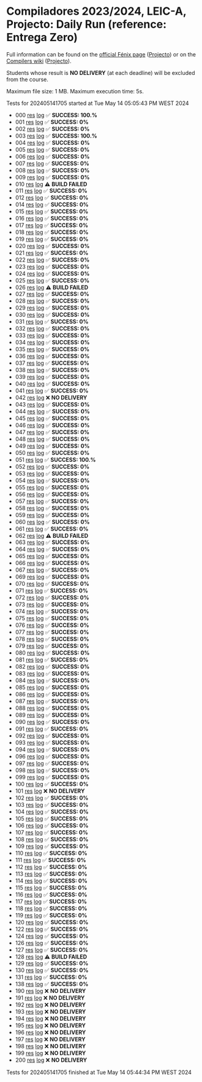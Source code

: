 # Compiladores 2023/2024, LEIC-A, Projecto: Daily Run (reference: Entrega Zero)

Full information can be found on the [official Fénix page](https://fenix.tecnico.ulisboa.pt/disciplinas/Com3/2023-2024/2-semestre) ([Projecto](https://fenix.tecnico.ulisboa.pt/disciplinas/Com3/2023-2024/2-semestre/projecto)) or on the [Compilers wiki](https://web.tecnico.ulisboa.pt/~david.matos/w/pt/index.php/Compiladores) ([Projecto](https://web.tecnico.ulisboa.pt/~david.matos/w/pt/index.php/Compiladores/Projecto_de_Compiladores)).

Students whose result is **NO DELIVERY** (at each deadline) will be excluded from the course.

Maximum file size: 1 MB. Maximum execution time: 5s.

Tests for 202405141705 started at Tue May 14 05:05:43 PM WEST 2024

* 000 [res](logs/000.res.html) [log](logs/000.log.html) ✅ **SUCCESS: 100.%**
* 001 [res](logs/001.res.html) [log](logs/001.log.html) ✅ **SUCCESS: 0%**
* 002 [res](logs/002.res.html) [log](logs/002.log.html) ✅ **SUCCESS: 0%**
* 003 [res](logs/003.res.html) [log](logs/003.log.html) ✅ **SUCCESS: 100.%**
* 004 [res](logs/004.res.html) [log](logs/004.log.html) ✅ **SUCCESS: 0%**
* 005 [res](logs/005.res.html) [log](logs/005.log.html) ✅ **SUCCESS: 0%**
* 006 [res](logs/006.res.html) [log](logs/006.log.html) ✅ **SUCCESS: 0%**
* 007 [res](logs/007.res.html) [log](logs/007.log.html) ✅ **SUCCESS: 0%**
* 008 [res](logs/008.res.html) [log](logs/008.log.html) ✅ **SUCCESS: 0%**
* 009 [res](logs/009.res.html) [log](logs/009.log.html) ✅ **SUCCESS: 0%**
* 010 [res](logs/010.res.html) [log](logs/010.log.html) ⚠ **BUILD FAILED**
* 011 [res](logs/011.res.html) [log](logs/011.log.html) ✅ **SUCCESS: 0%**
* 012 [res](logs/012.res.html) [log](logs/012.log.html) ✅ **SUCCESS: 0%**
* 014 [res](logs/014.res.html) [log](logs/014.log.html) ✅ **SUCCESS: 0%**
* 015 [res](logs/015.res.html) [log](logs/015.log.html) ✅ **SUCCESS: 0%**
* 016 [res](logs/016.res.html) [log](logs/016.log.html) ✅ **SUCCESS: 0%**
* 017 [res](logs/017.res.html) [log](logs/017.log.html) ✅ **SUCCESS: 0%**
* 018 [res](logs/018.res.html) [log](logs/018.log.html) ✅ **SUCCESS: 0%**
* 019 [res](logs/019.res.html) [log](logs/019.log.html) ✅ **SUCCESS: 0%**
* 020 [res](logs/020.res.html) [log](logs/020.log.html) ✅ **SUCCESS: 0%**
* 021 [res](logs/021.res.html) [log](logs/021.log.html) ✅ **SUCCESS: 0%**
* 022 [res](logs/022.res.html) [log](logs/022.log.html) ✅ **SUCCESS: 0%**
* 023 [res](logs/023.res.html) [log](logs/023.log.html) ✅ **SUCCESS: 0%**
* 024 [res](logs/024.res.html) [log](logs/024.log.html) ✅ **SUCCESS: 0%**
* 025 [res](logs/025.res.html) [log](logs/025.log.html) ✅ **SUCCESS: 0%**
* 026 [res](logs/026.res.html) [log](logs/026.log.html) ⚠ **BUILD FAILED**
* 027 [res](logs/027.res.html) [log](logs/027.log.html) ✅ **SUCCESS: 0%**
* 028 [res](logs/028.res.html) [log](logs/028.log.html) ✅ **SUCCESS: 0%**
* 029 [res](logs/029.res.html) [log](logs/029.log.html) ✅ **SUCCESS: 0%**
* 030 [res](logs/030.res.html) [log](logs/030.log.html) ✅ **SUCCESS: 0%**
* 031 [res](logs/031.res.html) [log](logs/031.log.html) ✅ **SUCCESS: 0%**
* 032 [res](logs/032.res.html) [log](logs/032.log.html) ✅ **SUCCESS: 0%**
* 033 [res](logs/033.res.html) [log](logs/033.log.html) ✅ **SUCCESS: 0%**
* 034 [res](logs/034.res.html) [log](logs/034.log.html) ✅ **SUCCESS: 0%**
* 035 [res](logs/035.res.html) [log](logs/035.log.html) ✅ **SUCCESS: 0%**
* 036 [res](logs/036.res.html) [log](logs/036.log.html) ✅ **SUCCESS: 0%**
* 037 [res](logs/037.res.html) [log](logs/037.log.html) ✅ **SUCCESS: 0%**
* 038 [res](logs/038.res.html) [log](logs/038.log.html) ✅ **SUCCESS: 0%**
* 039 [res](logs/039.res.html) [log](logs/039.log.html) ✅ **SUCCESS: 0%**
* 040 [res](logs/040.res.html) [log](logs/040.log.html) ✅ **SUCCESS: 0%**
* 041 [res](logs/041.res.html) [log](logs/041.log.html) ✅ **SUCCESS: 0%**
* 042 [res](logs/042.res.html) [log](logs/042.log.html) ❌ **NO DELIVERY**
* 043 [res](logs/043.res.html) [log](logs/043.log.html) ✅ **SUCCESS: 0%**
* 044 [res](logs/044.res.html) [log](logs/044.log.html) ✅ **SUCCESS: 0%**
* 045 [res](logs/045.res.html) [log](logs/045.log.html) ✅ **SUCCESS: 0%**
* 046 [res](logs/046.res.html) [log](logs/046.log.html) ✅ **SUCCESS: 0%**
* 047 [res](logs/047.res.html) [log](logs/047.log.html) ✅ **SUCCESS: 0%**
* 048 [res](logs/048.res.html) [log](logs/048.log.html) ✅ **SUCCESS: 0%**
* 049 [res](logs/049.res.html) [log](logs/049.log.html) ✅ **SUCCESS: 0%**
* 050 [res](logs/050.res.html) [log](logs/050.log.html) ✅ **SUCCESS: 0%**
* 051 [res](logs/051.res.html) [log](logs/051.log.html) ✅ **SUCCESS: 100.%**
* 052 [res](logs/052.res.html) [log](logs/052.log.html) ✅ **SUCCESS: 0%**
* 053 [res](logs/053.res.html) [log](logs/053.log.html) ✅ **SUCCESS: 0%**
* 054 [res](logs/054.res.html) [log](logs/054.log.html) ✅ **SUCCESS: 0%**
* 055 [res](logs/055.res.html) [log](logs/055.log.html) ✅ **SUCCESS: 0%**
* 056 [res](logs/056.res.html) [log](logs/056.log.html) ✅ **SUCCESS: 0%**
* 057 [res](logs/057.res.html) [log](logs/057.log.html) ✅ **SUCCESS: 0%**
* 058 [res](logs/058.res.html) [log](logs/058.log.html) ✅ **SUCCESS: 0%**
* 059 [res](logs/059.res.html) [log](logs/059.log.html) ✅ **SUCCESS: 0%**
* 060 [res](logs/060.res.html) [log](logs/060.log.html) ✅ **SUCCESS: 0%**
* 061 [res](logs/061.res.html) [log](logs/061.log.html) ✅ **SUCCESS: 0%**
* 062 [res](logs/062.res.html) [log](logs/062.log.html) ⚠ **BUILD FAILED**
* 063 [res](logs/063.res.html) [log](logs/063.log.html) ✅ **SUCCESS: 0%**
* 064 [res](logs/064.res.html) [log](logs/064.log.html) ✅ **SUCCESS: 0%**
* 065 [res](logs/065.res.html) [log](logs/065.log.html) ✅ **SUCCESS: 0%**
* 066 [res](logs/066.res.html) [log](logs/066.log.html) ✅ **SUCCESS: 0%**
* 067 [res](logs/067.res.html) [log](logs/067.log.html) ✅ **SUCCESS: 0%**
* 069 [res](logs/069.res.html) [log](logs/069.log.html) ✅ **SUCCESS: 0%**
* 070 [res](logs/070.res.html) [log](logs/070.log.html) ✅ **SUCCESS: 0%**
* 071 [res](logs/071.res.html) [log](logs/071.log.html) ✅ **SUCCESS: 0%**
* 072 [res](logs/072.res.html) [log](logs/072.log.html) ✅ **SUCCESS: 0%**
* 073 [res](logs/073.res.html) [log](logs/073.log.html) ✅ **SUCCESS: 0%**
* 074 [res](logs/074.res.html) [log](logs/074.log.html) ✅ **SUCCESS: 0%**
* 075 [res](logs/075.res.html) [log](logs/075.log.html) ✅ **SUCCESS: 0%**
* 076 [res](logs/076.res.html) [log](logs/076.log.html) ✅ **SUCCESS: 0%**
* 077 [res](logs/077.res.html) [log](logs/077.log.html) ✅ **SUCCESS: 0%**
* 078 [res](logs/078.res.html) [log](logs/078.log.html) ✅ **SUCCESS: 0%**
* 079 [res](logs/079.res.html) [log](logs/079.log.html) ✅ **SUCCESS: 0%**
* 080 [res](logs/080.res.html) [log](logs/080.log.html) ✅ **SUCCESS: 0%**
* 081 [res](logs/081.res.html) [log](logs/081.log.html) ✅ **SUCCESS: 0%**
* 082 [res](logs/082.res.html) [log](logs/082.log.html) ✅ **SUCCESS: 0%**
* 083 [res](logs/083.res.html) [log](logs/083.log.html) ✅ **SUCCESS: 0%**
* 084 [res](logs/084.res.html) [log](logs/084.log.html) ✅ **SUCCESS: 0%**
* 085 [res](logs/085.res.html) [log](logs/085.log.html) ✅ **SUCCESS: 0%**
* 086 [res](logs/086.res.html) [log](logs/086.log.html) ✅ **SUCCESS: 0%**
* 087 [res](logs/087.res.html) [log](logs/087.log.html) ✅ **SUCCESS: 0%**
* 088 [res](logs/088.res.html) [log](logs/088.log.html) ✅ **SUCCESS: 0%**
* 089 [res](logs/089.res.html) [log](logs/089.log.html) ✅ **SUCCESS: 0%**
* 090 [res](logs/090.res.html) [log](logs/090.log.html) ✅ **SUCCESS: 0%**
* 091 [res](logs/091.res.html) [log](logs/091.log.html) ✅ **SUCCESS: 0%**
* 092 [res](logs/092.res.html) [log](logs/092.log.html) ✅ **SUCCESS: 0%**
* 093 [res](logs/093.res.html) [log](logs/093.log.html) ✅ **SUCCESS: 0%**
* 094 [res](logs/094.res.html) [log](logs/094.log.html) ✅ **SUCCESS: 0%**
* 096 [res](logs/096.res.html) [log](logs/096.log.html) ✅ **SUCCESS: 0%**
* 097 [res](logs/097.res.html) [log](logs/097.log.html) ✅ **SUCCESS: 0%**
* 098 [res](logs/098.res.html) [log](logs/098.log.html) ✅ **SUCCESS: 0%**
* 099 [res](logs/099.res.html) [log](logs/099.log.html) ✅ **SUCCESS: 0%**
* 100 [res](logs/100.res.html) [log](logs/100.log.html) ✅ **SUCCESS: 0%**
* 101 [res](logs/101.res.html) [log](logs/101.log.html) ❌ **NO DELIVERY**
* 102 [res](logs/102.res.html) [log](logs/102.log.html) ✅ **SUCCESS: 0%**
* 103 [res](logs/103.res.html) [log](logs/103.log.html) ✅ **SUCCESS: 0%**
* 104 [res](logs/104.res.html) [log](logs/104.log.html) ✅ **SUCCESS: 0%**
* 105 [res](logs/105.res.html) [log](logs/105.log.html) ✅ **SUCCESS: 0%**
* 106 [res](logs/106.res.html) [log](logs/106.log.html) ✅ **SUCCESS: 0%**
* 107 [res](logs/107.res.html) [log](logs/107.log.html) ✅ **SUCCESS: 0%**
* 108 [res](logs/108.res.html) [log](logs/108.log.html) ✅ **SUCCESS: 0%**
* 109 [res](logs/109.res.html) [log](logs/109.log.html) ✅ **SUCCESS: 0%**
* 110 [res](logs/110.res.html) [log](logs/110.log.html) ✅ **SUCCESS: 0%**
* 111 [res](logs/111.res.html) [log](logs/111.log.html) ✅ **SUCCESS: 0%**
* 112 [res](logs/112.res.html) [log](logs/112.log.html) ✅ **SUCCESS: 0%**
* 113 [res](logs/113.res.html) [log](logs/113.log.html) ✅ **SUCCESS: 0%**
* 114 [res](logs/114.res.html) [log](logs/114.log.html) ✅ **SUCCESS: 0%**
* 115 [res](logs/115.res.html) [log](logs/115.log.html) ✅ **SUCCESS: 0%**
* 116 [res](logs/116.res.html) [log](logs/116.log.html) ✅ **SUCCESS: 0%**
* 117 [res](logs/117.res.html) [log](logs/117.log.html) ✅ **SUCCESS: 0%**
* 118 [res](logs/118.res.html) [log](logs/118.log.html) ✅ **SUCCESS: 0%**
* 119 [res](logs/119.res.html) [log](logs/119.log.html) ✅ **SUCCESS: 0%**
* 120 [res](logs/120.res.html) [log](logs/120.log.html) ✅ **SUCCESS: 0%**
* 122 [res](logs/122.res.html) [log](logs/122.log.html) ✅ **SUCCESS: 0%**
* 124 [res](logs/124.res.html) [log](logs/124.log.html) ✅ **SUCCESS: 0%**
* 126 [res](logs/126.res.html) [log](logs/126.log.html) ✅ **SUCCESS: 0%**
* 127 [res](logs/127.res.html) [log](logs/127.log.html) ✅ **SUCCESS: 0%**
* 128 [res](logs/128.res.html) [log](logs/128.log.html) ⚠ **BUILD FAILED**
* 129 [res](logs/129.res.html) [log](logs/129.log.html) ✅ **SUCCESS: 0%**
* 130 [res](logs/130.res.html) [log](logs/130.log.html) ✅ **SUCCESS: 0%**
* 131 [res](logs/131.res.html) [log](logs/131.log.html) ✅ **SUCCESS: 0%**
* 138 [res](logs/138.res.html) [log](logs/138.log.html) ✅ **SUCCESS: 0%**
* 190 [res](logs/190.res.html) [log](logs/190.log.html) ❌ **NO DELIVERY**
* 191 [res](logs/191.res.html) [log](logs/191.log.html) ❌ **NO DELIVERY**
* 192 [res](logs/192.res.html) [log](logs/192.log.html) ❌ **NO DELIVERY**
* 193 [res](logs/193.res.html) [log](logs/193.log.html) ❌ **NO DELIVERY**
* 194 [res](logs/194.res.html) [log](logs/194.log.html) ❌ **NO DELIVERY**
* 195 [res](logs/195.res.html) [log](logs/195.log.html) ❌ **NO DELIVERY**
* 196 [res](logs/196.res.html) [log](logs/196.log.html) ❌ **NO DELIVERY**
* 197 [res](logs/197.res.html) [log](logs/197.log.html) ❌ **NO DELIVERY**
* 198 [res](logs/198.res.html) [log](logs/198.log.html) ❌ **NO DELIVERY**
* 199 [res](logs/199.res.html) [log](logs/199.log.html) ❌ **NO DELIVERY**
* 200 [res](logs/200.res.html) [log](logs/200.log.html) ❌ **NO DELIVERY**

Tests for 202405141705 finished at  Tue May 14 05:44:34 PM WEST 2024
